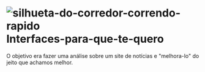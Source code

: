 # ![silhueta-do-corredor-correndo-rapido](https://github.com/ThailanyP/Interfaces-para-que-te-quero/assets/111004514/6f24cb83-5064-48aa-812e-a7e57e15fc09) Interfaces-para-que-te-quero

O objetivo era fazer uma análise sobre um site de notícias e "melhora-lo" do jeito que achamos melhor.

